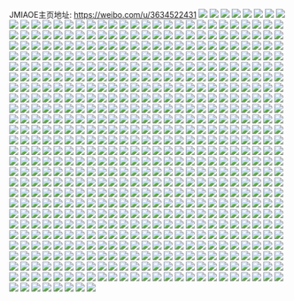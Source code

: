 JMIAOE主页地址: https://weibo.com/u/3634522431 
![](https://wx4.sinaimg.cn/mw2000/d8a2693fly1h9fpbb9e0cj20zo0zoti3.jpg) 
![](https://wx4.sinaimg.cn/mw2000/d8a2693fly1h9fpbag8w1j20zo0zoqc3.jpg) 
![](https://wx4.sinaimg.cn/mw2000/d8a2693fly1h9euilh2qvj20ku0rsgpq.jpg) 
![](https://wx4.sinaimg.cn/mw2000/d8a2693fly1h9eukhuelgj20ku0rstco.jpg) 
![](https://wx4.sinaimg.cn/mw2000/d8a2693fly1h9euilnxwzj20ku0rs0wh.jpg) 
![](https://wx4.sinaimg.cn/mw2000/d8a2693fly1h9euimdh0mj234022oe82.jpg) 
![](https://wx4.sinaimg.cn/mw2000/d8a2693fly1h9euikz4p4j23402c0npd.jpg) 
![](https://wx4.sinaimg.cn/mw2000/d8a2693fly1h9euj3rcoej23402c0u0x.jpg) 
![](https://wx4.sinaimg.cn/mw2000/d8a2693fly1h9euij2oirj23402c0e83.jpg) 
![](https://wx4.sinaimg.cn/mw2000/d8a2693fly1h9euik3lyzj234022okjm.jpg) 
![](https://wx4.sinaimg.cn/mw2000/d8a2693fly1h9euii4o35j234022ox6p.jpg) 
![](https://wx4.sinaimg.cn/mw2000/d8a2693fly1h9cy6e029tj20qo0qoadj.jpg) 
![](https://wx4.sinaimg.cn/mw2000/d8a2693fly1h9cy2p57onj234022onpe.jpg) 
![](https://wx4.sinaimg.cn/mw2000/d8a2693fly1h9cuxkihxnj20zo0ofwjh.jpg) 
![](https://wx4.sinaimg.cn/mw2000/d8a2693fly1h9cuxk8xc8j20zo11xqf3.jpg) 
![](https://wx4.sinaimg.cn/mw2000/d8a2693fly1h98d7iayc3j22c02c0kjm.jpg) 
![](https://wx4.sinaimg.cn/mw2000/d8a2693fly1h98d88b6ekj20u00b2n0x.jpg) 
![](https://wx4.sinaimg.cn/mw2000/d8a2693fly1h94yvc2xf3j23402c0x6q.jpg) 
![](https://wx4.sinaimg.cn/mw2000/d8a2693fly1h905prtbagj20ku0ku0ul.jpg) 
![](https://wx4.sinaimg.cn/mw2000/d8a2693fly1h8z108fr1uj23402c0hdu.jpg) 
![](https://wx4.sinaimg.cn/mw2000/d8a2693fly1h8z109qk81j23402c07wi.jpg) 
![](https://wx4.sinaimg.cn/mw2000/d8a2693fly1h8z10apacej23402c01ky.jpg) 
![](https://wx4.sinaimg.cn/mw2000/d8a2693fly1h8z10bl14vj23402c07wi.jpg) 
![](https://wx4.sinaimg.cn/mw2000/d8a2693fly1h8yz9qy20bj234022o1ky.jpg) 
![](https://wx4.sinaimg.cn/mw2000/d8a2693fly1h8t2wp08inj20zo0zotga.jpg) 
![](https://wx4.sinaimg.cn/mw2000/d8a2693fly1h8l09wn1a8j221023y7wh.jpg) 
![](https://wx4.sinaimg.cn/mw2000/d8a2693fly1h8iy1a0qxdj23402c07wi.jpg) 
![](https://wx4.sinaimg.cn/mw2000/d8a2693fly1h8iy18x0uoj23402c0e82.jpg) 
![](https://wx4.sinaimg.cn/mw2000/d8a2693fly1h8hrtyt2yvj21bk0zowpn.jpg) 
![](https://wx4.sinaimg.cn/mw2000/d8a2693fly1h8hrtyd6c8j20rs0kugqz.jpg) 
![](https://wx4.sinaimg.cn/mw2000/d8a2693fly1h8hl91txz9j22c02c0hdu.jpg) 
![](https://wx4.sinaimg.cn/mw2000/d8a2693fly1h8gm23m85xj23402c0e83.jpg) 
![](https://wx4.sinaimg.cn/mw2000/d8a2693fly1h8gm22hmklj20zo0zo12q.jpg) 
![](https://wx4.sinaimg.cn/mw2000/d8a2693fly1h8gc1gi8r7j213u0tuh63.jpg) 
![](https://wx4.sinaimg.cn/mw2000/d8a2693fly1h8d64vk8t9j23402c0x0p.jpg) 
![](https://wx4.sinaimg.cn/mw2000/d8a2693fly1h8bvhce3hzj20zo10d1kx.jpg) 
![](https://wx4.sinaimg.cn/mw2000/d8a2693fly1h8bsot8to2j20zo1bk7ni.jpg) 
![](https://wx4.sinaimg.cn/mw2000/d8a2693fly1h8bsotkvelj20zo1bk1cx.jpg) 
![](https://wx4.sinaimg.cn/mw2000/d8a2693fly1h8bsot0tdpj20zo1bk1kx.jpg) 
![](https://wx4.sinaimg.cn/mw2000/d8a2693fly1h8bsoufvhlj20zo1bk1kx.jpg) 
![](https://wx4.sinaimg.cn/mw2000/d8a2693fly1h8bsouuioqj20zo1bk1kx.jpg) 
![](https://wx4.sinaimg.cn/mw2000/d8a2693fly1h8bld77vbnj20u01hcdlq.jpg) 
![](https://wx4.sinaimg.cn/mw2000/d8a2693fly1h8bld6ok5rj22c0340x6p.jpg) 
![](https://wx4.sinaimg.cn/mw2000/d8a2693fly1h8b729azwaj23402c0b2b.jpg) 
![](https://wx4.sinaimg.cn/mw2000/d8a2693fly1h8b7285suzj213u0tu7ju.jpg) 
![](https://wx4.sinaimg.cn/mw2000/d8a2693fly1h878cw6vo3j23402c01kz.jpg) 
![](https://wx4.sinaimg.cn/mw2000/d8a2693fly1h878cy7pjyj23402c07wj.jpg) 
![](https://wx4.sinaimg.cn/mw2000/d8a2693fly1h878d0ffu1j23402c0b2a.jpg) 
![](https://wx4.sinaimg.cn/mw2000/d8a2693fly1h863l3julnj20tu12igza.jpg) 
![](https://wx4.sinaimg.cn/mw2000/d8a2693fly1h85yvmddjnj20tu0ssgvb.jpg) 
![](https://wx4.sinaimg.cn/mw2000/d8a2693fly1h84hkhqivfj20zo0zojyy.jpg) 
![](https://wx4.sinaimg.cn/mw2000/d8a2693fly1h82s0cg9ssj20zo1bk15v.jpg) 
![](https://wx4.sinaimg.cn/mw2000/d8a2693fly1h82hhjbrnbj22c0340kjm.jpg) 
![](https://wx4.sinaimg.cn/mw2000/d8a2693fly1h82hhl5p3gj22c0340qv6.jpg) 
![](https://wx4.sinaimg.cn/mw2000/d8a2693fly1h82hhqjsxfj22c0340u0y.jpg) 
![](https://wx4.sinaimg.cn/mw2000/d8a2693fly1h82hhmvemxj22c0340x6q.jpg) 
![](https://wx4.sinaimg.cn/mw2000/d8a2693fly1h82hhormisj22c03404qr.jpg) 
![](https://wx4.sinaimg.cn/mw2000/d8a2693fly1h82hhhh3vzj22c03404qr.jpg) 
![](https://wx4.sinaimg.cn/mw2000/d8a2693fly1h81ip1vsnij20zo0zok2p.jpg) 
![](https://wx4.sinaimg.cn/mw2000/d8a2693fly1h81ip1kaepj20zo0zo135.jpg) 
![](https://wx4.sinaimg.cn/mw2000/d8a2693fly1h7zagpeb4cj20zo0i60va.jpg) 
![](https://wx4.sinaimg.cn/mw2000/d8a2693fly1h7w9v29c73j21r21aj4qq.jpg) 
![](https://wx4.sinaimg.cn/mw2000/d8a2693fly1h7w9ppzyg2j23402c0nph.jpg) 
![](https://wx4.sinaimg.cn/mw2000/d8a2693fly1h7w9ptn5k6j23402c01ky.jpg) 
![](https://wx4.sinaimg.cn/mw2000/d8a2693fly1h7w9pu6fzaj20zk0k0tdb.jpg) 
![](https://wx4.sinaimg.cn/mw2000/d8a2693fly1h7w9puob8sj20zo0zo7ep.jpg) 
![](https://wx4.sinaimg.cn/mw2000/d8a2693fly1h7w9pv1crtj20zo0zojyq.jpg) 
![](https://wx4.sinaimg.cn/mw2000/d8a2693fly1h7uooeu1emj20qo0pgjwa.jpg) 
![](https://wx4.sinaimg.cn/mw2000/d8a2693fly1h7sr1rd9saj22c02c04qp.jpg) 
![](https://wx4.sinaimg.cn/mw2000/d8a2693fly1h7s3t6lahij23402c0hdv.jpg) 
![](https://wx4.sinaimg.cn/mw2000/d8a2693fly1h7r51t7c5sj22c0340npe.jpg) 
![](https://wx4.sinaimg.cn/mw2000/d8a2693fly1h7onulzdy9j234022oqv5.jpg) 
![](https://wx4.sinaimg.cn/mw2000/d8a2693fly1h7onun4mi5j234022oqv5.jpg) 
![](https://wx4.sinaimg.cn/mw2000/d8a2693fly1h7onuo6vwbj234022o4gy.jpg) 
![](https://wx4.sinaimg.cn/mw2000/d8a2693fly1h7onuosvaoj20zo0zo7af.jpg) 
![](https://wx4.sinaimg.cn/mw2000/d8a2693fly1h7mhnuedouj22c0340e82.jpg) 
![](https://wx4.sinaimg.cn/mw2000/d8a2693fly1h7mhnyb6stj23402c0u0y.jpg) 
![](https://wx4.sinaimg.cn/mw2000/d8a2693fly1h7mhnvh6i8j21kd16ak8m.jpg) 
![](https://wx4.sinaimg.cn/mw2000/d8a2693fly1h7mhnrr3lfj22c02c0kjl.jpg) 
![](https://wx4.sinaimg.cn/mw2000/d8a2693fly1h7mhnwky8lj23402c01ky.jpg) 
![](https://wx4.sinaimg.cn/mw2000/d8a2693fly1h7mhnszdvuj22c0340e82.jpg) 
![](https://wx4.sinaimg.cn/mw2000/d8a2693fly1h7mho1fb1gj23402c0qv6.jpg) 
![](https://wx4.sinaimg.cn/mw2000/d8a2693fly1h7mho3x4hej23402c0x6q.jpg) 
![](https://wx4.sinaimg.cn/mw2000/d8a2693fly1h7j8bra3bxj21bk0zogw6.jpg) 
![](https://wx4.sinaimg.cn/mw2000/d8a2693fly1h7j8brmwrkj21bk0zoayb.jpg) 
![](https://wx4.sinaimg.cn/mw2000/d8a2693fly1h7ed2pf3iqj20zo0zo183.jpg) 
![](https://wx4.sinaimg.cn/mw2000/d8a2693fly1h7ed2pnnmwj20zo1bkdnf.jpg) 
![](https://wx4.sinaimg.cn/mw2000/d8a2693fly1h7c1sryygrj20zo2567jr.jpg) 
![](https://wx4.sinaimg.cn/mw2000/d8a2693fly1h7bdxklqa3j22c03407wi.jpg) 
![](https://wx4.sinaimg.cn/mw2000/d8a2693fly1h7b3puc8ptj20zo0zo7du.jpg) 
![](https://wx4.sinaimg.cn/mw2000/d8a2693fly1h7b3punihkj20zo0zotil.jpg) 
![](https://wx4.sinaimg.cn/mw2000/d8a2693fly1h7b3puwyunj20zo0zotr3.jpg) 
![](https://wx4.sinaimg.cn/mw2000/d8a2693fly1h78sns6skpj20zo1bk1kx.jpg) 
![](https://wx4.sinaimg.cn/mw2000/d8a2693fly1h750w7sb2lj234022ob2a.jpg) 
![](https://wx4.sinaimg.cn/mw2000/d8a2693fly1h750w9wq8oj234022okjm.jpg) 
![](https://wx4.sinaimg.cn/mw2000/d8a2693fly1h74goljdjfj23402c04qs.jpg) 
![](https://wx4.sinaimg.cn/mw2000/d8a2693fly1h74gomnsiaj20tu0vigm6.jpg) 
![](https://wx4.sinaimg.cn/mw2000/d8a2693fly1h74gonew37j20tu0p8qap.jpg) 
![](https://wx4.sinaimg.cn/mw2000/d8a2693fly1h73mnqzvl0j23402c0kjm.jpg) 
![](https://wx4.sinaimg.cn/mw2000/d8a2693fly1h7297q4ixyj234022ohdu.jpg) 
![](https://wx4.sinaimg.cn/mw2000/d8a2693fly1h7297re4nlj234022ox6p.jpg) 
![](https://wx4.sinaimg.cn/mw2000/d8a2693fly1h7297teh2hj234022oqv6.jpg) 
![](https://wx4.sinaimg.cn/mw2000/d8a2693fly1h7297ob9mbj20zo1bk1kx.jpg) 
![](https://wx4.sinaimg.cn/mw2000/d8a2693fly1h7297uiigvj20zo1bkh3g.jpg) 
![](https://wx4.sinaimg.cn/mw2000/d8a2693fly1h7297v56tkj21o0280761.jpg) 
![](https://wx4.sinaimg.cn/mw2000/d8a2693fly1h71nxn1sshj20zo0zoqfn.jpg) 
![](https://wx4.sinaimg.cn/mw2000/d8a2693fly1h71nxmek09j20zo0zon6r.jpg) 
![](https://wx4.sinaimg.cn/mw2000/d8a2693fly1h71nxoxr37j22c03404qr.jpg) 
![](https://wx4.sinaimg.cn/mw2000/d8a2693fly1h71nxrmee5j22c0340kjn.jpg) 
![](https://wx4.sinaimg.cn/mw2000/d8a2693fly1h71nxuc56ij22c0340kjn.jpg) 
![](https://wx4.sinaimg.cn/mw2000/d8a2693fly1h71nxwj5spj234022oe82.jpg) 
![](https://wx4.sinaimg.cn/mw2000/d8a2693fly1h71nxxxs6xj234022otgf.jpg) 
![](https://wx4.sinaimg.cn/mw2000/d8a2693fly1h71nxzcfg1j234022onpd.jpg) 
![](https://wx4.sinaimg.cn/mw2000/d8a2693fly1h71ny1nqixj22c03404qr.jpg) 
![](https://wx4.sinaimg.cn/mw2000/d8a2693fly1h70p2mvp31j20tu0kt78v.jpg) 
![](https://wx4.sinaimg.cn/mw2000/d8a2693fly1h70p2pkxa4j234022oe82.jpg) 
![](https://wx4.sinaimg.cn/mw2000/d8a2693fly1h70iwoxubyj20zo0zojso.jpg) 
![](https://wx4.sinaimg.cn/mw2000/d8a2693fly1h6zl45wfwij23402c0qv6.jpg) 
![](https://wx4.sinaimg.cn/mw2000/d8a2693fly1h6wzf4z6wgj20zo0em40r.jpg) 
![](https://wx4.sinaimg.cn/mw2000/d8a2693fly1h6vls8hr30j21jk111do8.jpg) 
![](https://wx4.sinaimg.cn/mw2000/d8a2693fly1h6vls8sd83j21jk111wna.jpg) 
![](https://wx4.sinaimg.cn/mw2000/d8a2693fly1h6vls94w0dj20qo16otdu.jpg) 
![](https://wx4.sinaimg.cn/mw2000/d8a2693fly1h6vls9g0ntj20qo16oq8e.jpg) 
![](https://wx4.sinaimg.cn/mw2000/d8a2693fly1h6vls9rdswj211y1kwn77.jpg) 
![](https://wx4.sinaimg.cn/mw2000/d8a2693fly1h6vlszygxxj21jk0zqk2s.jpg) 
![](https://wx4.sinaimg.cn/mw2000/d8a2693fly1h6vlt0mchrj21jk11htb8.jpg) 
![](https://wx4.sinaimg.cn/mw2000/d8a2693fly1h6rf445h9ej21jk1c27ee.jpg) 
![](https://wx4.sinaimg.cn/mw2000/d8a2693fly1h6rf4t8gbbj20u00u0ai7.jpg) 
![](https://wx4.sinaimg.cn/mw2000/d8a2693fly1h6rf4sxbfuj20mz0mjtby.jpg) 
![](https://wx4.sinaimg.cn/mw2000/d8a2693fly1h6rf4ttqwrj20cp0ipq5l.jpg) 
![](https://wx4.sinaimg.cn/mw2000/d8a2693fly1h6mr4srvzcj23402c04qq.jpg) 
![](https://wx4.sinaimg.cn/mw2000/d8a2693fly1h6kic8wj2uj20zo1bkq6u.jpg) 
![](https://wx4.sinaimg.cn/mw2000/d8a2693fly1h6kic999pjj20zo1bk42y.jpg) 
![](https://wx4.sinaimg.cn/mw2000/d8a2693fly1h6jbtmzy25j20zo0zo42k.jpg) 
![](https://wx4.sinaimg.cn/mw2000/d8a2693fly1h6jbtn7qmjj20zo0zot9a.jpg) 
![](https://wx4.sinaimg.cn/mw2000/d8a2693fly1h6jbtmqu2pj20zo0zojrz.jpg) 
![](https://wx4.sinaimg.cn/mw2000/d8a2693fly1h6jbtne9s7j20zo0zomxq.jpg) 
![](https://wx4.sinaimg.cn/mw2000/d8a2693fly1h6hu541eekj213u0tuq48.jpg) 
![](https://wx4.sinaimg.cn/mw2000/d8a2693fly1h6hu2rb3tmj2340340b2b.jpg) 
![](https://wx4.sinaimg.cn/mw2000/d8a2693fly1h6fw7ni7vbj23402c0npd.jpg) 
![](https://wx4.sinaimg.cn/mw2000/d8a2693fly1h6fw7mhyzuj20zo0llted.jpg) 
![](https://wx4.sinaimg.cn/mw2000/d8a2693fly1h6fw7o4z9bj20zo12q0wo.jpg) 
![](https://wx4.sinaimg.cn/mw2000/d8a2693fly1h6fu5km543j211w1kwk1y.jpg) 
![](https://wx4.sinaimg.cn/mw2000/d8a2693fly1h6fu5k3av3j20pa11xac4.jpg) 
![](https://wx4.sinaimg.cn/mw2000/d8a2693fly1h6fu5kub0vj20sg0iywg6.jpg) 
![](https://wx4.sinaimg.cn/mw2000/d8a2693fly1h6fu5l2coej211y1kw7cl.jpg) 
![](https://wx4.sinaimg.cn/mw2000/d8a2693fly1h6bbrfg5snj20zo0zojz0.jpg) 
![](https://wx4.sinaimg.cn/mw2000/d8a2693fly1h6bbrfsn04j20zo0zowm6.jpg) 
![](https://wx4.sinaimg.cn/mw2000/d8a2693fly1h6bbrg443zj20zo0zojs8.jpg) 
![](https://wx4.sinaimg.cn/mw2000/d8a2693fly1h6bbrf3p4jj20zo0zo751.jpg) 
![](https://wx4.sinaimg.cn/mw2000/d8a2693fly1h6b5k51ippj234022o1kx.jpg) 
![](https://wx4.sinaimg.cn/mw2000/d8a2693fly1h6b5kf22sij234022ojum.jpg) 
![](https://wx4.sinaimg.cn/mw2000/d8a2693fly1h6b5ke23i1j23402c0x6p.jpg) 
![](https://wx4.sinaimg.cn/mw2000/d8a2693fly1h6b5kchiqsj23402c0hdt.jpg) 
![](https://wx4.sinaimg.cn/mw2000/d8a2693fly1h6b5k7o6lzj23402c0e82.jpg) 
![](https://wx4.sinaimg.cn/mw2000/d8a2693fly1h6b5kacg7qj22c03407wj.jpg) 
![](https://wx4.sinaimg.cn/mw2000/d8a2693fly1h6b5miaqwlj234022oe81.jpg) 
![](https://wx4.sinaimg.cn/mw2000/d8a2693fly1h6b5mj85j3j234022ojve.jpg) 
![](https://wx4.sinaimg.cn/mw2000/d8a2693fly1h6b5mh8gj6j234022o460.jpg) 
![](https://wx4.sinaimg.cn/mw2000/d8a2693fly1h69z3tsn1oj20nz16najx.jpg) 
![](https://wx4.sinaimg.cn/mw2000/d8a2693fly1h69z3tfa1fj21jk2qs7wh.jpg) 
![](https://wx4.sinaimg.cn/mw2000/d8a2693fly1h69z3u8l60j21741c8agd.jpg) 
![](https://wx4.sinaimg.cn/mw2000/d8a2693fly1h69z3ut1vsj218z0u0wq7.jpg) 
![](https://wx4.sinaimg.cn/mw2000/d8a2693fly1h69z3v3nwuj21900u0tgl.jpg) 
![](https://wx4.sinaimg.cn/mw2000/d8a2693fly1h69z3vbufjj20gn0p0q6h.jpg) 
![](https://wx4.sinaimg.cn/mw2000/d8a2693fly1h66ipnjc0fj22c02c07wi.jpg) 
![](https://wx4.sinaimg.cn/mw2000/d8a2693fly1h65qsyalwhj22c0340npe.jpg) 
![](https://wx4.sinaimg.cn/mw2000/d8a2693fly1h63trjii5rj20zo0zomxp.jpg) 
![](https://wx4.sinaimg.cn/mw2000/d8a2693fly1h63trjsuttj20zo1bkh9t.jpg) 
![](https://wx4.sinaimg.cn/mw2000/d8a2693fly1h63trk3cekj20zo1bkqd4.jpg) 
![](https://wx4.sinaimg.cn/mw2000/d8a2693fly1h63trj9ottj20zo1bkq6u.jpg) 
![](https://wx4.sinaimg.cn/mw2000/d8a2693fly1h63trwjg2kj21bk0zo79k.jpg) 
![](https://wx4.sinaimg.cn/mw2000/d8a2693fly1h63trkdzi6j20zo0zo0vu.jpg) 
![](https://wx4.sinaimg.cn/mw2000/d8a2693fly1h6315n5k8hj21jk111hd3.jpg) 
![](https://wx4.sinaimg.cn/mw2000/d8a2693fly1h5zhvt7522j213u0tugor.jpg) 
![](https://wx4.sinaimg.cn/mw2000/d8a2693fly1h5xezwq7i2j22c0340npf.jpg) 
![](https://wx4.sinaimg.cn/mw2000/d8a2693fly1h5xezvagyzj23402c0qv6.jpg) 
![](https://wx4.sinaimg.cn/mw2000/d8a2693fly1h5x5iz52o8j22c02c0kjl.jpg) 
![](https://wx4.sinaimg.cn/mw2000/d8a2693fly1h5sboqxbg0j23402c0e81.jpg) 
![](https://wx4.sinaimg.cn/mw2000/d8a2693fly1h5qqeyzctij22pl20bhdt.jpg) 
![](https://wx4.sinaimg.cn/mw2000/d8a2693fly1h5qfhjg4lmj20zo0zown2.jpg) 
![](https://wx4.sinaimg.cn/mw2000/d8a2693fly1h5p8m5nrn0j20nr0vowj6.jpg) 
![](https://wx4.sinaimg.cn/mw2000/d8a2693fly1h5p8m6wv4gj23402c0qv6.jpg) 
![](https://wx4.sinaimg.cn/mw2000/d8a2693fly1h5p8m55lr4j23402c01kz.jpg) 
![](https://wx4.sinaimg.cn/mw2000/d8a2693fly1h5p8m8ekr8j22c03404qq.jpg) 
![](https://wx4.sinaimg.cn/mw2000/d8a2693fly1h5m9et0lwmj22c02c07wh.jpg) 
![](https://wx4.sinaimg.cn/mw2000/d8a2693fly1h5kiap8t3tj20x025in8v.jpg) 
![](https://wx4.sinaimg.cn/mw2000/d8a2693fly1h5kiapkq29j20x025i4aa.jpg) 
![](https://wx4.sinaimg.cn/mw2000/d8a2693fly1h5kiapwhuzj20x025in92.jpg) 
![](https://wx4.sinaimg.cn/mw2000/d8a2693fly1h5jx3lpt2nj23402c0e81.jpg) 
![](https://wx4.sinaimg.cn/mw2000/d8a2693fly1h5jx3pwlq2j23402c07wh.jpg) 
![](https://wx4.sinaimg.cn/mw2000/d8a2693fly1h5jx3sw0r3j23402c0npe.jpg) 
![](https://wx4.sinaimg.cn/mw2000/d8a2693fly1h5jx3uqasdj22c0340qv5.jpg) 
![](https://wx4.sinaimg.cn/mw2000/d8a2693fly1h5jx3wno9oj23402c0b2a.jpg) 
![](https://wx4.sinaimg.cn/mw2000/d8a2693fly1h5etvivvmdj21bk0zoanj.jpg) 
![](https://wx4.sinaimg.cn/mw2000/d8a2693fly1h5etvi9bahj21bk0zogyj.jpg) 
![](https://wx4.sinaimg.cn/mw2000/d8a2693fly1h5etvf6tw8j23402c0x6q.jpg) 
![](https://wx4.sinaimg.cn/mw2000/d8a2693fly1h5etvh1fyhj23402c07wj.jpg) 
![](https://wx4.sinaimg.cn/mw2000/d8a2693fly1h5egrbm5myj22c0340u0x.jpg) 
![](https://wx4.sinaimg.cn/mw2000/d8a2693fly1h5dveiojiej23402c0e82.jpg) 
![](https://wx4.sinaimg.cn/mw2000/d8a2693fly1h5dvejvcj1j23402c0x6q.jpg) 
![](https://wx4.sinaimg.cn/mw2000/d8a2693fly1h5dveh428yj234022onpd.jpg) 
![](https://wx4.sinaimg.cn/mw2000/d8a2693fly1h5dvehvtyij234022okjl.jpg) 
![](https://wx4.sinaimg.cn/mw2000/d8a2693fly1h5dvwn1y90j20zo1bk4ps.jpg) 
![](https://wx4.sinaimg.cn/mw2000/d8a2693fly1h5dvwndxt2j20zo0zoqbz.jpg) 
![](https://wx4.sinaimg.cn/mw2000/d8a2693fly1h5dv9rz87cj23402c0b2a.jpg) 
![](https://wx4.sinaimg.cn/mw2000/d8a2693fly1h5dv9szmgyj23402c0b2a.jpg) 
![](https://wx4.sinaimg.cn/mw2000/d8a2693fly1h5dvane9qlj23402c07wi.jpg) 
![](https://wx4.sinaimg.cn/mw2000/d8a2693fly1h5dv8yxlp6j23402c0x6p.jpg) 
![](https://wx4.sinaimg.cn/mw2000/d8a2693fly1h5dv9101s0j23402c0e81.jpg) 
![](https://wx4.sinaimg.cn/mw2000/d8a2693fly1h5dv93nltmj23402c0qv5.jpg) 
![](https://wx4.sinaimg.cn/mw2000/d8a2693fly1h5dv8wzvevj23402c0npd.jpg) 
![](https://wx4.sinaimg.cn/mw2000/d8a2693fly1h5dv91tx9qj23402c0hdt.jpg) 
![](https://wx4.sinaimg.cn/mw2000/d8a2693fly1h5dv92n5gej23402c0npd.jpg) 
![](https://wx4.sinaimg.cn/mw2000/d8a2693fly1h5dczmxj40j22c0340x6v.jpg) 
![](https://wx4.sinaimg.cn/mw2000/d8a2693fly1h5dczrl7yfj23sg24ox6q.jpg) 
![](https://wx4.sinaimg.cn/mw2000/d8a2693fly1h5dczq4qbnj22c0340kjo.jpg) 
![](https://wx4.sinaimg.cn/mw2000/d8a2693fly1h5dcmv7x2jj23402c0b2a.jpg) 
![](https://wx4.sinaimg.cn/mw2000/d8a2693fly1h5dcmwfsb0j23402c0u0y.jpg) 
![](https://wx4.sinaimg.cn/mw2000/d8a2693fly1h5dcmp34cgj23402c0x6q.jpg) 
![](https://wx4.sinaimg.cn/mw2000/d8a2693fly1h5c9qngcjdj23sg24o1ky.jpg) 
![](https://wx4.sinaimg.cn/mw2000/d8a2693fly1h5c9qonyo1j23sg24oqv6.jpg) 
![](https://wx4.sinaimg.cn/mw2000/d8a2693fly1h5c9qmgx5xj23sg24o4qq.jpg) 
![](https://wx4.sinaimg.cn/mw2000/d8a2693fly1h5c9qqc7wsj23sg24o4qs.jpg) 
![](https://wx4.sinaimg.cn/mw2000/d8a2693fly1h5c76wxx8xj234022o4qq.jpg) 
![](https://wx4.sinaimg.cn/mw2000/d8a2693fly1h5c76y7weij234022ob2a.jpg) 
![](https://wx4.sinaimg.cn/mw2000/d8a2693fly1h5c76zh23uj234022oe82.jpg) 
![](https://wx4.sinaimg.cn/mw2000/d8a2693fly1h5c770k3e6j234022o1ky.jpg) 
![](https://wx4.sinaimg.cn/mw2000/d8a2693fly1h5c7727nwzj234022o1ky.jpg) 
![](https://wx4.sinaimg.cn/mw2000/d8a2693fly1h5c773knrdj234022o1ky.jpg) 
![](https://wx4.sinaimg.cn/mw2000/d8a2693fly1h5c7755r2ej234022o1ky.jpg) 
![](https://wx4.sinaimg.cn/mw2000/d8a2693fly1h5c77678zqj23402c01ky.jpg) 
![](https://wx4.sinaimg.cn/mw2000/d8a2693fly1h5c777i4qaj23402c0b2a.jpg) 
![](https://wx4.sinaimg.cn/mw2000/d8a2693fly1h5bz95wc9rj20rs0kuac2.jpg) 
![](https://wx4.sinaimg.cn/mw2000/d8a2693fly1h5bz96418cj20rs0kuq4t.jpg) 
![](https://wx4.sinaimg.cn/mw2000/d8a2693fly1h5bz96cqsfj20rs0kudhs.jpg) 
![](https://wx4.sinaimg.cn/mw2000/d8a2693fly1h5bz96ijv4j20rs0kujtg.jpg) 
![](https://wx4.sinaimg.cn/mw2000/d8a2693fly1h5bz95n3r1j20rs0kumz5.jpg) 
![](https://wx4.sinaimg.cn/mw2000/d8a2693fly1h5bz96qzeej20rs0ku0un.jpg) 
![](https://wx4.sinaimg.cn/mw2000/d8a2693fly1h5bmebwhcbj22c0340e88.jpg) 
![](https://wx4.sinaimg.cn/mw2000/d8a2693fly1h5bmfg498bj22c0340e88.jpg) 
![](https://wx4.sinaimg.cn/mw2000/d8a2693fly1h5bmfjm56ej23sg24oqv6.jpg) 
![](https://wx4.sinaimg.cn/mw2000/d8a2693fly1h5blyd1l7ij23sg24okjm.jpg) 
![](https://wx4.sinaimg.cn/mw2000/d8a2693fly1h5blyi9wpgj23sg24ou0y.jpg) 
![](https://wx4.sinaimg.cn/mw2000/d8a2693fly1h5blyknog4j23sg24ox6q.jpg) 
![](https://wx4.sinaimg.cn/mw2000/d8a2693fly1h5blywb64uj23sg24ox6q.jpg) 
![](https://wx4.sinaimg.cn/mw2000/d8a2693fly1h5blz1aby4j23sg24oqv6.jpg) 
![](https://wx4.sinaimg.cn/mw2000/d8a2693fly1h5blzdxk5aj23sg24o4qr.jpg) 
![](https://wx4.sinaimg.cn/mw2000/d8a2693fly1h5bfumi8o5j20zo0zowmv.jpg) 
![](https://wx4.sinaimg.cn/mw2000/d8a2693fly1h5bfunmov5j23402c0npe.jpg) 
![](https://wx4.sinaimg.cn/mw2000/d8a2693fly1h5bfup7sdcj22c0340u0x.jpg) 
![](https://wx4.sinaimg.cn/mw2000/d8a2693fly1h5bfuqyssjj22c02c0b29.jpg) 
![](https://wx4.sinaimg.cn/mw2000/d8a2693fly1h5bfulrubvj22c02c04qp.jpg) 
![](https://wx4.sinaimg.cn/mw2000/d8a2693fly1h5bfuq1huij20zo0zowlb.jpg) 
![](https://wx4.sinaimg.cn/mw2000/d8a2693fly1h572sdse2xj23402c0hdt.jpg) 
![](https://wx4.sinaimg.cn/mw2000/d8a2693fly1h572sgdaeej22c02c0e81.jpg) 
![](https://wx4.sinaimg.cn/mw2000/d8a2693fly1h56oynb4suj23402c0x0j.jpg) 
![](https://wx4.sinaimg.cn/mw2000/d8a2693fly1h56oyoxigwj234022oe84.jpg) 
![](https://wx4.sinaimg.cn/mw2000/d8a2693fly1h56oymmk0xj222o148e81.jpg) 
![](https://wx4.sinaimg.cn/mw2000/d8a2693fly1h56oz56l8sj20ov0mgn0z.jpg) 
![](https://wx4.sinaimg.cn/mw2000/d8a2693fly1h55l9f8ct8j20x025itkm.jpg) 
![](https://wx4.sinaimg.cn/mw2000/d8a2693fly1h55jub9paqj20x025igwa.jpg) 
![](https://wx4.sinaimg.cn/mw2000/d8a2693fly1h55ju75efaj20x025iamg.jpg) 
![](https://wx4.sinaimg.cn/mw2000/d8a2693fly1h55jubtagbj20x025ik10.jpg) 
![](https://wx4.sinaimg.cn/mw2000/d8a2693fly1h55ju9s8vkj20zo2564qq.jpg) 
![](https://wx4.sinaimg.cn/mw2000/d8a2693fly1h55juak1tmj20zo2561da.jpg) 
![](https://wx4.sinaimg.cn/mw2000/d8a2693fly1h558a1zu4yj20zo0umn0j.jpg) 
![](https://wx4.sinaimg.cn/mw2000/d8a2693fly1h54i0tdduej20zo0zoq6q.jpg) 
![](https://wx4.sinaimg.cn/mw2000/d8a2693fly1h54i0tjz6dj20zo0zojuv.jpg) 
![](https://wx4.sinaimg.cn/mw2000/d8a2693fly1h53fgmddbfj234022o1kx.jpg) 
![](https://wx4.sinaimg.cn/mw2000/d8a2693fly1h53fgldw1fj23402c0dxr.jpg) 
![](https://wx4.sinaimg.cn/mw2000/d8a2693fly1h53fgnc3n4j234022o7wi.jpg) 
![](https://wx4.sinaimg.cn/mw2000/d8a2693fly1h53fgo477pj234022o1ky.jpg) 
![](https://wx4.sinaimg.cn/mw2000/d8a2693fly1h53fgopuxlj23402c01kx.jpg) 
![](https://wx4.sinaimg.cn/mw2000/d8a2693fly1h53fgplmc2j23402c04qp.jpg) 
![](https://wx4.sinaimg.cn/mw2000/d8a2693fly1h53fgkqeswj234022o7up.jpg) 
![](https://wx4.sinaimg.cn/mw2000/d8a2693fly1h53fgqd2axj23402c04pt.jpg) 
![](https://wx4.sinaimg.cn/mw2000/d8a2693fly1h53fgr4tcij23402c04qp.jpg) 
![](https://wx4.sinaimg.cn/mw2000/d8a2693fly1h53fgrws3ij23402c04qp.jpg) 
![](https://wx4.sinaimg.cn/mw2000/d8a2693fly1h53fgssy2rj23401r01kx.jpg) 
![](https://wx4.sinaimg.cn/mw2000/d8a2693fly1h53fgtn3zij23402c07wh.jpg) 
![](https://wx4.sinaimg.cn/mw2000/d8a2693fly1h53fgugmozj23402c0hdt.jpg) 
![](https://wx4.sinaimg.cn/mw2000/d8a2693fly1h5326ex2q4j21400u0jw3.jpg) 
![](https://wx4.sinaimg.cn/mw2000/d8a2693fgy1h51quzjtqbj20u01ygqac.jpg) 
![](https://wx4.sinaimg.cn/mw2000/d8a2693fgy1h51qw0r8v7j20m70rwadk.jpg) 
![](https://wx4.sinaimg.cn/mw2000/d8a2693fly1h50vmjsz3gj20u01hcgug.jpg) 
![](https://wx4.sinaimg.cn/mw2000/d8a2693fgy1h50irokcevj20u01ygdpe.jpg) 
![](https://wx4.sinaimg.cn/mw2000/d8a2693fgy1h50irplwotj20u01ygqc4.jpg) 
![](https://wx4.sinaimg.cn/mw2000/d8a2693fly1h505crpws6j222p1sjtvy.jpg) 
![](https://wx4.sinaimg.cn/mw2000/d8a2693fly1h4zqiowfmnj20cq0b140c.jpg) 
![](https://wx4.sinaimg.cn/mw2000/d8a2693fly1h4zedlzqgbj20zo0ht0vm.jpg) 
![](https://wx4.sinaimg.cn/mw2000/d8a2693fly1h4zebrkltsj235s23utpf.jpg) 
![](https://wx4.sinaimg.cn/mw2000/d8a2693fly1h4xanarjraj22481l6e81.jpg) 
![](https://wx4.sinaimg.cn/mw2000/d8a2693fly1h4xan9f6rdj22c0340kjm.jpg) 
![](https://wx4.sinaimg.cn/mw2000/d8a2693fly1h4vvzo783ij23402c0qv6.jpg) 
![](https://wx4.sinaimg.cn/mw2000/d8a2693fly1h4vvzpm5jwj22c0340x6r.jpg) 
![](https://wx4.sinaimg.cn/mw2000/d8a2693fly1h4vvzn9owjj23402c0b2a.jpg) 
![](https://wx4.sinaimg.cn/mw2000/d8a2693fly1h4vvzqdza0j213u0ro11k.jpg) 
![](https://wx4.sinaimg.cn/mw2000/d8a2693fly1h4vvzqvpssj213u0rt19e.jpg) 
![](https://wx4.sinaimg.cn/mw2000/d8a2693fly1h4vvzzbcunj20u00miqag.jpg) 
![](https://wx4.sinaimg.cn/mw2000/d8a2693fly1h4vjtj1ep2j20u00ftq9n.jpg) 
![](https://wx4.sinaimg.cn/mw2000/d8a2693fly1h4v1h4jvv3j23402c0qv6.jpg) 
![](https://wx4.sinaimg.cn/mw2000/d8a2693fly1h4tzcqnfkuj20zo0zoq7s.jpg) 
![](https://wx4.sinaimg.cn/mw2000/d8a2693fly1h4tzcqb742j20zo0zotcy.jpg) 
![](https://wx4.sinaimg.cn/mw2000/d8a2693fly1h4tzcqyapkj20zo0zo42j.jpg) 
![](https://wx4.sinaimg.cn/mw2000/d8a2693fly1h4tzcr8cd8j20zo1bkkck.jpg) 
![](https://wx4.sinaimg.cn/mw2000/d8a2693fly1h4tzcrhhs6j20zo0zodul.jpg) 
![](https://wx4.sinaimg.cn/mw2000/d8a2693fly1h4tzia1tlmj20zo0zogxy.jpg) 
![](https://wx4.sinaimg.cn/mw2000/d8a2693fgy1h4twiiqrn7j21yg0u0tdy.jpg) 
![](https://wx4.sinaimg.cn/mw2000/d8a2693fgy1h4twika35cj21yg0u0dlf.jpg) 
![](https://wx4.sinaimg.cn/mw2000/d8a2693fgy1h4twiliqsij21yg0u00xz.jpg) 
![](https://wx4.sinaimg.cn/mw2000/d8a2693fgy1h4twimgq4ij21yg0u0te4.jpg) 
![](https://wx4.sinaimg.cn/mw2000/d8a2693fgy1h4twiof3ldj21yg0u0wjr.jpg) 
![](https://wx4.sinaimg.cn/mw2000/d8a2693fgy1h4twisqukyj21yg0u0n2f.jpg) 
![](https://wx4.sinaimg.cn/mw2000/d8a2693fgy1h4twiqo1l3j21yg0u0q7f.jpg) 
![](https://wx4.sinaimg.cn/mw2000/d8a2693fgy1h4twipgs79j21yg0u0dke.jpg) 
![](https://wx4.sinaimg.cn/mw2000/d8a2693fgy1h4twirnt7oj21yg0u0af4.jpg) 
![](https://wx4.sinaimg.cn/mw2000/d8a2693fly1h4tt3esei8j22c0340e81.jpg) 
![](https://wx4.sinaimg.cn/mw2000/d8a2693fly1h4tsqo2ci7j22c0340b2a.jpg) 
![](https://wx4.sinaimg.cn/mw2000/d8a2693fly1h4tsqmfo95j22c03404qq.jpg) 
![](https://wx4.sinaimg.cn/mw2000/d8a2693fly1h4ts72son7j207c07caa5.jpg) 
![](https://wx4.sinaimg.cn/mw2000/d8a2693fly1h4ts5w5b1ij20x025i7lf.jpg) 
![](https://wx4.sinaimg.cn/mw2000/d8a2693fly1h4ts47t7rpj20zo256e3h.jpg) 
![](https://wx4.sinaimg.cn/mw2000/d8a2693fly1h4trel3hvkj23402c0npd.jpg) 
![](https://wx4.sinaimg.cn/mw2000/d8a2693fly1h4trejox7fj23402c0kjl.jpg) 
![](https://wx4.sinaimg.cn/mw2000/d8a2693fly1h4trelvylhj20mi0o3jup.jpg) 
![](https://wx4.sinaimg.cn/mw2000/d8a2693fly1h4tremourej23402c07tn.jpg) 
![](https://wx4.sinaimg.cn/mw2000/d8a2693fly1h4tr5h7bfrj23402c01kx.jpg) 
![](https://wx4.sinaimg.cn/mw2000/d8a2693fly1h4tr5i4xhcj23402c01kx.jpg) 
![](https://wx4.sinaimg.cn/mw2000/d8a2693fly1h4tr5j0rapj23402c01kx.jpg) 
![](https://wx4.sinaimg.cn/mw2000/d8a2693fly1h4tr5jnjpbj22c02ifh5y.jpg) 
![](https://wx4.sinaimg.cn/mw2000/d8a2693fly1h4tifbl8xtj20zo0vnwix.jpg) 
![](https://wx4.sinaimg.cn/mw2000/d8a2693fly1h4tfxb7rdyj22c02c04qq.jpg) 
![](https://wx4.sinaimg.cn/mw2000/d8a2693fly1h4th3rl4vqj20zo0ypwk7.jpg) 
![](https://wx4.sinaimg.cn/mw2000/d8a2693fly1h4sl72iwvgj20k00k079z.jpg) 
![](https://wx4.sinaimg.cn/mw2000/d8a2693fly1h4sl7951uaj20zo256e1k.jpg) 
![](https://wx4.sinaimg.cn/mw2000/d8a2693fgy1h4sb1n6wkij20x025iwoz.jpg) 
![](https://wx4.sinaimg.cn/mw2000/d8a2693fgy1h4sb1pftj8j20x025igxb.jpg) 
![](https://wx4.sinaimg.cn/mw2000/d8a2693fgy1h4qe61ioqnj225i0x0woh.jpg) 
![](https://wx4.sinaimg.cn/mw2000/d8a2693fgy1h4qe634y0gj225i0x0qde.jpg) 
![](https://wx4.sinaimg.cn/mw2000/d8a2693fgy1h4qe64tzxrj225i0x0qez.jpg) 
![](https://wx4.sinaimg.cn/mw2000/d8a2693fgy1h4qe69rxxkj225i0x07go.jpg) 
![](https://wx4.sinaimg.cn/mw2000/d8a2693fgy1h4qe6dztthj225i0x0n85.jpg) 
![](https://wx4.sinaimg.cn/mw2000/d8a2693fgy1h4qe6gi9yjj225i0x0wmz.jpg) 
![](https://wx4.sinaimg.cn/mw2000/d8a2693fgy1h4qe6ktvzoj225i0x0ai6.jpg) 
![](https://wx4.sinaimg.cn/mw2000/d8a2693fgy1h4qe6ol285j225i0x048k.jpg) 
![](https://wx4.sinaimg.cn/mw2000/d8a2693fgy1h4qe6re48ij225i0x0tgd.jpg) 
![](https://wx4.sinaimg.cn/mw2000/d8a2693fly1h4o3czlpy7j22560zonny.jpg) 
![](https://wx4.sinaimg.cn/mw2000/d8a2693fly1h4o3cy1v8jj22560zo7wh.jpg) 
![](https://wx4.sinaimg.cn/mw2000/d8a2693fly1h4o3d0uwtxj22560zo4qp.jpg) 
![](https://wx4.sinaimg.cn/mw2000/d8a2693fly1h4o3d2srf9j22560zo7wh.jpg) 
![](https://wx4.sinaimg.cn/mw2000/d8a2693fly1h4o3d4ekixj22560zoe71.jpg) 
![](https://wx4.sinaimg.cn/mw2000/d8a2693fly1h4o3d5uiy7j22560zo7wh.jpg) 
![](https://wx4.sinaimg.cn/mw2000/d8a2693fly1h4o288vavkj20x025idnn.jpg) 
![](https://wx4.sinaimg.cn/mw2000/d8a2693fly1h4o289hd78j20x025i46f.jpg) 
![](https://wx4.sinaimg.cn/mw2000/d8a2693fly1h4o289r2qtj20x025iaih.jpg) 
![](https://wx4.sinaimg.cn/mw2000/d8a2693fly1h4o28a3mp9j20x025in53.jpg) 
![](https://wx4.sinaimg.cn/mw2000/d8a2693fly1h4o28aeicgj20x025idnu.jpg) 
![](https://wx4.sinaimg.cn/mw2000/d8a2693fly1h4o28asut1j20x025itgn.jpg) 
![](https://wx4.sinaimg.cn/mw2000/d8a2693fly1h4mvjar7npj20u01420yy.jpg) 
![](https://wx4.sinaimg.cn/mw2000/d8a2693fly1h4mvjcb3bbj20tk1hc0wh.jpg) 
![](https://wx4.sinaimg.cn/mw2000/d8a2693fly1h4mvjdz3bpj20u0188n13.jpg) 
![](https://wx4.sinaimg.cn/mw2000/d8a2693fly1h4mvj9tq6aj20u01hcdme.jpg) 
![](https://wx4.sinaimg.cn/mw2000/d8a2693fly1h4mvjizs2cj21cl1oqajw.jpg) 
![](https://wx4.sinaimg.cn/mw2000/d8a2693fly1h4mvjk9v64j20qo0xck0a.jpg) 
![](https://wx4.sinaimg.cn/mw2000/d8a2693fly1h4m09md2s0j20zo1bk147.jpg) 
![](https://wx4.sinaimg.cn/mw2000/d8a2693fly1h4lr62jcsuj22c0340kjl.jpg) 
![](https://wx4.sinaimg.cn/mw2000/d8a2693fgy1h4ktyuzutxj20x025ianw.jpg) 
![](https://wx4.sinaimg.cn/mw2000/d8a2693fly1h4kizsiaccj20vq19ugw1.jpg) 
![](https://wx4.sinaimg.cn/mw2000/d8a2693fly1h4kiz55sdjj21jk2qsh00.jpg) 
![](https://wx4.sinaimg.cn/mw2000/d8a2693fly1h4kiyxn6dhj21jk2qtqlw.jpg) 
![](https://wx4.sinaimg.cn/mw2000/d8a2693fly1h4jnwoo7g3j21kw0x0k0j.jpg) 
![](https://wx4.sinaimg.cn/mw2000/d8a2693fly1h4jnwoyypwj21lj0x0tir.jpg) 
![](https://wx4.sinaimg.cn/mw2000/d8a2693fly1h4jnwrtw5tj21l30x0wp6.jpg) 
![](https://wx4.sinaimg.cn/mw2000/d8a2693fly1h4jnwoeetmj21n20x07e3.jpg) 
![](https://wx4.sinaimg.cn/mw2000/d8a2693fly1h4jnwpeo29j21n30x0aix.jpg) 
![](https://wx4.sinaimg.cn/mw2000/d8a2693fly1h4jnyxpuegj208w0a0jrf.jpg) 
![](https://wx4.sinaimg.cn/mw2000/d8a2693fly1h4jnyxzeryj20xz1kwwv1.jpg) 
![](https://wx4.sinaimg.cn/mw2000/d8a2693fly1h4jnyxit2kj21hc140qm8.jpg) 
![](https://wx4.sinaimg.cn/mw2000/d8a2693fly1h4jnyy8ep2j20qo0zktgg.jpg) 
![](https://wx4.sinaimg.cn/mw2000/d8a2693fgy1h4j443203oj20x025i7ew.jpg) 
![](https://wx4.sinaimg.cn/mw2000/d8a2693fly1h4i2kwd1cbj20u0190wol.jpg) 
![](https://wx4.sinaimg.cn/mw2000/d8a2693fgy1h4hp8we4pzj20u01ygn4x.jpg) 
![](https://wx4.sinaimg.cn/mw2000/d8a2693fgy1h4hp8yswnsj20u01yg45u.jpg) 
![](https://wx4.sinaimg.cn/mw2000/d8a2693fly1h4hhlheiqtj234022ohdu.jpg) 
![](https://wx4.sinaimg.cn/mw2000/d8a2693fly1h4har2ld60j23402c0x6p.jpg) 
![](https://wx4.sinaimg.cn/mw2000/d8a2693fly1h4har4hn2zj234022ob29.jpg) 
![](https://wx4.sinaimg.cn/mw2000/d8a2693fly1h4har65zj1j234022oe81.jpg) 
![](https://wx4.sinaimg.cn/mw2000/d8a2693fly1h4har7ro75j234022ob29.jpg) 
![](https://wx4.sinaimg.cn/mw2000/d8a2693fly1h4har8vouwj234022oaod.jpg) 
![](https://wx4.sinaimg.cn/mw2000/d8a2693fly1h4harab5vjj234022o7wh.jpg) 
![](https://wx4.sinaimg.cn/mw2000/d8a2693fly1h4harbx80mj234022o7wh.jpg) 
![](https://wx4.sinaimg.cn/mw2000/d8a2693fly1h4hard42lpj234022oqr5.jpg) 
![](https://wx4.sinaimg.cn/mw2000/d8a2693fly1h4harexpt4j23402c0e81.jpg) 
![](https://wx4.sinaimg.cn/mw2000/d8a2693fly1h4har0fwlqj234022ob2a.jpg) 
![](https://wx4.sinaimg.cn/mw2000/d8a2693fly1h4hargrbecj234022oqv5.jpg) 
![](https://wx4.sinaimg.cn/mw2000/d8a2693fly1h4hal9j1f8j234022oe81.jpg) 
![](https://wx4.sinaimg.cn/mw2000/d8a2693fly1h4halkowgqj234022ox6p.jpg) 
![](https://wx4.sinaimg.cn/mw2000/d8a2693fly1h4halcfn08j23402c01kx.jpg) 
![](https://wx4.sinaimg.cn/mw2000/d8a2693fly1h4halp0kf1j234022okjl.jpg) 
![](https://wx4.sinaimg.cn/mw2000/d8a2693fly1h4hal6mhv2j23402c07mf.jpg) 
![](https://wx4.sinaimg.cn/mw2000/d8a2693fly1h4haltmplaj234022oqrk.jpg) 
![](https://wx4.sinaimg.cn/mw2000/d8a2693fly1h4halxchomj234022ox6p.jpg) 
![](https://wx4.sinaimg.cn/mw2000/d8a2693fly1h4halsfqjsj234022ohdt.jpg) 
![](https://wx4.sinaimg.cn/mw2000/d8a2693fly1h4ham5j2lij234022ox2x.jpg) 
![](https://wx4.sinaimg.cn/mw2000/d8a2693fly1h4gzysg1nej20x025ik41.jpg) 
![](https://wx4.sinaimg.cn/mw2000/d8a2693fly1h4gswx9a3fj20zo256nfg.jpg) 
![](https://wx4.sinaimg.cn/mw2000/d8a2693fly1h4g5qapeixj22c01vc7sz.jpg) 
![](https://wx4.sinaimg.cn/mw2000/d8a2693fly1h4fyvxaq2kj20ti0zqgru.jpg) 
![](https://wx4.sinaimg.cn/mw2000/d8a2693fly1h4fywkcb7qj20us1527ch.jpg) 
![](https://wx4.sinaimg.cn/mw2000/d8a2693fly1h4fywkp7n2j20sg0s9dmq.jpg) 
![](https://wx4.sinaimg.cn/mw2000/d8a2693fly1h4fywl05s8j20zm0jcdii.jpg) 
![](https://wx4.sinaimg.cn/mw2000/d8a2693fly1h4fywlrhqqj21jk2qrqv6.jpg) 
![](https://wx4.sinaimg.cn/mw2000/d8a2693fly1h4fywzkdifj20zk1hadm6.jpg) 
![](https://wx4.sinaimg.cn/mw2000/d8a2693fly1h4fv1nk0jwj20u00eqmyf.jpg) 
![](https://wx4.sinaimg.cn/mw2000/d8a2693fly1h4ewc64zakj20zo0oyte4.jpg) 
![](https://wx4.sinaimg.cn/mw2000/d8a2693fly1h4dqb2mnbpj20x90tygxk.jpg) 
![](https://wx4.sinaimg.cn/mw2000/d8a2693fly1h4czumzzw1j22c0340e82.jpg) 
![](https://wx4.sinaimg.cn/mw2000/d8a2693fly1h4chsfxio8j22c0340e81.jpg) 
![](https://wx4.sinaimg.cn/mw2000/d8a2693fgy1h4bg9yf0inj20u01ygn8t.jpg) 
![](https://wx4.sinaimg.cn/mw2000/d8a2693fly1h4aal5tricj234022onpd.jpg) 
![](https://wx4.sinaimg.cn/mw2000/d8a2693fly1h4aal4lm6rj234022oav5.jpg) 
![](https://wx4.sinaimg.cn/mw2000/d8a2693fly1h4aal70aq6j234022onpd.jpg) 
![](https://wx4.sinaimg.cn/mw2000/d8a2693fly1h4a21uccbzj20yw0zowl7.jpg) 
![](https://wx4.sinaimg.cn/mw2000/d8a2693fly1h46yznv9pvj20m80m8q5b.jpg) 
![](https://wx4.sinaimg.cn/mw2000/d8a2693fly1h46yz0qiqcj20q40p243s.jpg) 
![](https://wx4.sinaimg.cn/mw2000/d8a2693fly1h46ov9dn2kj23402c01ky.jpg) 
![](https://wx4.sinaimg.cn/mw2000/d8a2693fly1h454q5z6e9j20ku0ku43b.jpg) 
![](https://wx4.sinaimg.cn/mw2000/d8a2693fly1h438rx85cwj20zm0rdgqs.jpg) 
![](https://wx4.sinaimg.cn/mw2000/d8a2693fly1h438rwu3d5j20zm0qhwjw.jpg) 
![](https://wx4.sinaimg.cn/mw2000/d8a2693fly1h438rxjuidj20zm0r4429.jpg) 
![](https://wx4.sinaimg.cn/mw2000/d8a2693fly1h42dfl0y5oj22c02c0e81.jpg) 
![](https://wx4.sinaimg.cn/mw2000/d8a2693fly1h418m39hc9j22dc35se81.jpg) 
![](https://wx4.sinaimg.cn/mw2000/d8a2693fly1h418m3tk9jj20sg2cs18b.jpg) 
![](https://wx4.sinaimg.cn/mw2000/d8a2693fly1h40ntg37cuj20u01nytxc.jpg) 
![](https://wx4.sinaimg.cn/mw2000/d8a2693fly1h40ntjcik7j20zo0bhwgw.jpg) 
![](https://wx4.sinaimg.cn/mw2000/d8a2693fly1h3yrpi75inj20ve179dm8.jpg) 
![](https://wx4.sinaimg.cn/mw2000/d8a2693fly1h3yrpiowaij21jk2bb4qp.jpg) 
![](https://wx4.sinaimg.cn/mw2000/d8a2693fly1h3xm68w4lmj22c0340x6p.jpg) 
![](https://wx4.sinaimg.cn/mw2000/d8a2693fly1h3xm67l7k1j234022ou0y.jpg) 
![](https://wx4.sinaimg.cn/mw2000/d8a2693fly1h3xm64mf1kj20zo0zoqaj.jpg) 
![](https://wx4.sinaimg.cn/mw2000/d8a2693fly1h3xm651mk5j20zo0zo44h.jpg) 
![](https://wx4.sinaimg.cn/mw2000/d8a2693fly1h3u6xsjxymj21yg0u0q5n.jpg) 
![](https://wx4.sinaimg.cn/mw2000/d8a2693fly1h3u6xnnyunj21yg0u0wh2.jpg) 
![](https://wx4.sinaimg.cn/mw2000/d8a2693fly1h3u6xo95v2j21yg0u0n11.jpg) 
![](https://wx4.sinaimg.cn/mw2000/d8a2693fly1h3u6xqeix9j21yg0u0jt0.jpg) 
![](https://wx4.sinaimg.cn/mw2000/d8a2693fly1h3u6xrhdhyj21yg0u0mys.jpg) 
![](https://wx4.sinaimg.cn/mw2000/d8a2693fly1h3u6xs0thzj21yg0u0taa.jpg) 
![](https://wx4.sinaimg.cn/mw2000/d8a2693fly1h3u6ybmsgmj21yg0u00w8.jpg) 
![](https://wx4.sinaimg.cn/mw2000/d8a2693fly1h3u6xopxb2j21yg0u0n0k.jpg) 
![](https://wx4.sinaimg.cn/mw2000/d8a2693fly1h3u6xprabsj21yg0u0adl.jpg) 
![](https://wx4.sinaimg.cn/mw2000/d8a2693fly1h3u107u3c5j20u011dn0w.jpg) 
![](https://wx4.sinaimg.cn/mw2000/d8a2693fly1h3rqu75bghj20zo0qj0vy.jpg) 
![](https://wx4.sinaimg.cn/mw2000/d8a2693fly1h3nyu1vokvj20zo0dnq4l.jpg) 
![](https://wx4.sinaimg.cn/mw2000/d8a2693fly1h3nluuwbc6j20u00u0q8h.jpg) 
![](https://wx4.sinaimg.cn/mw2000/d8a2693fly1h3nm97p0qjj20up0igmym.jpg) 
![](https://wx4.sinaimg.cn/mw2000/d8a2693fly1h3nm7qcjuaj20zo0f6whx.jpg) 
![](https://wx4.sinaimg.cn/mw2000/d8a2693fly1h3n3fi1d8ej22c02c01hl.jpg) 
![](https://wx4.sinaimg.cn/mw2000/d8a2693fly1h3lb33599nj21yg0u041p.jpg) 
![](https://wx4.sinaimg.cn/mw2000/d8a2693fly1h3lb33o6bxj21yg0u0gom.jpg) 
![](https://wx4.sinaimg.cn/mw2000/d8a2693fly1h3lb344rh3j21yg0u0whk.jpg) 
![](https://wx4.sinaimg.cn/mw2000/d8a2693fly1h3lb34j8yjj21yg0u00uz.jpg) 
![](https://wx4.sinaimg.cn/mw2000/d8a2693fly1h3im8zeclnj222o340hdv.jpg) 
![](https://wx4.sinaimg.cn/mw2000/d8a2693fly1h3ig0x4ah3j20zo0zo47b.jpg) 
![](https://wx4.sinaimg.cn/mw2000/d8a2693fly1h3ig0xluk2j20zo0zon4i.jpg) 
![](https://wx4.sinaimg.cn/mw2000/d8a2693fly1h3hcj2ymf6j20u01o04cb.jpg) 
![](https://wx4.sinaimg.cn/mw2000/d8a2693fly1h3fysuppgnj20k00j7jt1.jpg) 
![](https://wx4.sinaimg.cn/mw2000/d8a2693fly1h3fystvyg5j20u80syaey.jpg) 
![](https://wx4.sinaimg.cn/mw2000/d8a2693fly1h3eyyt3dkoj20u00u0dl9.jpg) 
![](https://wx4.sinaimg.cn/mw2000/d8a2693fly1h3eywa2gp0j20u00u00v8.jpg) 
![](https://wx4.sinaimg.cn/mw2000/d8a2693fly1h3eyw9m4xuj20vw0u077y.jpg) 
![](https://wx4.sinaimg.cn/mw2000/d8a2693fly1h3eywaj6lgj20u00u0413.jpg) 
![](https://wx4.sinaimg.cn/mw2000/d8a2693fly1h3eywatuprj20u00u0abq.jpg) 
![](https://wx4.sinaimg.cn/mw2000/d8a2693fly1h3e49nzh8ej20he0pj78h.jpg) 
![](https://wx4.sinaimg.cn/mw2000/d8a2693fly1h3dmzk5hlrj22c02c0qv6.jpg) 
![](https://wx4.sinaimg.cn/mw2000/d8a2693fly1h3cs2u1eacj21900u0110.jpg) 
![](https://wx4.sinaimg.cn/mw2000/d8a2693fly1h3cs2xebe9j21hc0u0gqc.jpg) 
![](https://wx4.sinaimg.cn/mw2000/d8a2693fly1h3cs3fdc36j21400u0gtm.jpg) 
![](https://wx4.sinaimg.cn/mw2000/d8a2693fly1h3cs2vq03vj21400u0ag2.jpg) 
![](https://wx4.sinaimg.cn/mw2000/d8a2693fly1h3cs2xphdcj20u00u0gqc.jpg) 
![](https://wx4.sinaimg.cn/mw2000/d8a2693fly1h3cs2vyfljj21900u040i.jpg) 
![](https://wx4.sinaimg.cn/mw2000/d8a2693fly1h3cs2wz8g8j21400u0n2l.jpg) 
![](https://wx4.sinaimg.cn/mw2000/d8a2693fly1h3cs2v5ccpj21400u0ag2.jpg) 
![](https://wx4.sinaimg.cn/mw2000/d8a2693fly1h3cs2ucu93j21400u0dks.jpg) 
![](https://wx4.sinaimg.cn/mw2000/d8a2693fly1h3bg5qlffqj21400u07dm.jpg) 
![](https://wx4.sinaimg.cn/mw2000/d8a2693fly1h3bg5pujq3j21400u0ahg.jpg) 
![](https://wx4.sinaimg.cn/mw2000/d8a2693fly1h3bg5rj26uj21400u0q90.jpg) 
![](https://wx4.sinaimg.cn/mw2000/d8a2693fly1h3b4rtjp30j20u00lq0u1.jpg) 
![](https://wx4.sinaimg.cn/mw2000/d8a2693fly1h36wn593v8j23402c04qq.jpg) 
![](https://wx4.sinaimg.cn/mw2000/d8a2693fly1h36wn3pf1gj23402c01ky.jpg) 
![](https://wx4.sinaimg.cn/mw2000/d8a2693fly1h36wn6apevj23402c01ky.jpg) 
![](https://wx4.sinaimg.cn/mw2000/d8a2693fly1h36wn79jpmj23402c04qq.jpg) 
![](https://wx4.sinaimg.cn/mw2000/d8a2693fly1h35fqb2j7ij20zo12mq8h.jpg) 
![](https://wx4.sinaimg.cn/mw2000/d8a2693fly1h323yjzef0j22c02c0e81.jpg) 
![](https://wx4.sinaimg.cn/mw2000/d8a2693fly1h2yzek68nwj20zo2561ky.jpg) 
![](https://wx4.sinaimg.cn/mw2000/d8a2693fly1h2yzekql52j20pv1hxaeq.jpg) 
![](https://wx4.sinaimg.cn/mw2000/d8a2693fly1h2yzersiurj20q31e5gqa.jpg) 
![](https://wx4.sinaimg.cn/mw2000/d8a2693fly1h2y8izjuo6j20u00u043z.jpg) 
![](https://wx4.sinaimg.cn/mw2000/d8a2693fly1h2y8iy2wnlj20u00u043d.jpg) 
![](https://wx4.sinaimg.cn/mw2000/d8a2693fly1h2y8j114isj20u00u0q7m.jpg) 
![](https://wx4.sinaimg.cn/mw2000/d8a2693fly1h2y8j1vfklj20u00u0gp6.jpg) 
![](https://wx4.sinaimg.cn/mw2000/d8a2693fly1h2xpx68pq4j20u00u00vw.jpg) 
![](https://wx4.sinaimg.cn/mw2000/d8a2693fly1h2xpx5tn1tj20u00u0tad.jpg) 
![](https://wx4.sinaimg.cn/mw2000/d8a2693fly1h2xpx6y0j0j21400u042s.jpg) 
![](https://wx4.sinaimg.cn/mw2000/d8a2693fly1h2xpx78t3bj20u00u0dke.jpg) 
![](https://wx4.sinaimg.cn/mw2000/d8a2693fly1h2xk21c1dij20u00u07ac.jpg) 
![](https://wx4.sinaimg.cn/mw2000/d8a2693fly1h2xk2nrzhxj20u00u0jyb.jpg) 
![](https://wx4.sinaimg.cn/mw2000/d8a2693fly1h2w44eutyvj20u01sx78w.jpg) 
![](https://wx4.sinaimg.cn/mw2000/d8a2693fly1h2u9gli1haj20u00u0thx.jpg) 
![](https://wx4.sinaimg.cn/mw2000/d8a2693fly1h2u9gm35uvj20u00u041l.jpg) 
![](https://wx4.sinaimg.cn/mw2000/d8a2693fly1h2u9gmi14cj20u00u0wiq.jpg) 
![](https://wx4.sinaimg.cn/mw2000/d8a2693fly1h2u9gku985j20u00u0jw9.jpg) 
![](https://wx4.sinaimg.cn/mw2000/d8a2693fly1h2u9gn5kjij20u00u0q7x.jpg) 
![](https://wx4.sinaimg.cn/mw2000/d8a2693fly1h2u9gnvieuj20u00u0q88.jpg) 
![](https://wx4.sinaimg.cn/mw2000/d8a2693fly1h2u7juig52j20u00u0ahm.jpg) 
![](https://wx4.sinaimg.cn/mw2000/d8a2693fly1h2u7jtng4gj20u00u0qar.jpg) 
![](https://wx4.sinaimg.cn/mw2000/d8a2693fly1h2u7jt6ouqj20u00u0al6.jpg) 
![](https://wx4.sinaimg.cn/mw2000/d8a2693fly1h2u7jsee2ij20u00u0gwm.jpg) 
![](https://wx4.sinaimg.cn/mw2000/d8a2693fly1h2u7jxtyhwj21400u0k1i.jpg) 
![](https://wx4.sinaimg.cn/mw2000/d8a2693fly1h2u7g2mgs7j20u00u0jtc.jpg) 
![](https://wx4.sinaimg.cn/mw2000/d8a2693fly1h2u7g30ruaj20u00u0tc4.jpg) 
![](https://wx4.sinaimg.cn/mw2000/d8a2693fly1h2u7g2dv1aj21400u042e.jpg) 
![](https://wx4.sinaimg.cn/mw2000/d8a2693fly1h2u7gy03r5j21900u0n7g.jpg) 
![](https://wx4.sinaimg.cn/mw2000/d8a2693fly1h2u7g3mmv9j21900u07br.jpg) 
![](https://wx4.sinaimg.cn/mw2000/d8a2693fly1h2u7g470qtj20u00u0qai.jpg) 
![](https://wx4.sinaimg.cn/mw2000/d8a2693fly1h2u7g52gdfj20u00u0gss.jpg) 
![](https://wx4.sinaimg.cn/mw2000/d8a2693fly1h2u7g5gh51j20u00u0juv.jpg) 
![](https://wx4.sinaimg.cn/mw2000/d8a2693fly1h2u7g644b8j20u00u0tcn.jpg) 
![](https://wx4.sinaimg.cn/mw2000/d8a2693fly1h2t3l98zuoj22c0340x6q.jpg) 
![](https://wx4.sinaimg.cn/mw2000/d8a2693fly1h2r96lx8v0j20u00u0td8.jpg) 
![](https://wx4.sinaimg.cn/mw2000/d8a2693fly1h2r96kob2oj20u00u0afo.jpg) 
![](https://wx4.sinaimg.cn/mw2000/d8a2693fly1h2pfyby28jj22c02c01ky.jpg) 
![](https://wx4.sinaimg.cn/mw2000/d8a2693fly1h2pfyd3w8oj22c02c07wi.jpg) 
![](https://wx4.sinaimg.cn/mw2000/d8a2693fly1h2ndyoamypj22c02c04qq.jpg) 
![](https://wx4.sinaimg.cn/mw2000/d8a2693fly1h2l47n4tphj20zo0mt40u.jpg) 
![](https://wx4.sinaimg.cn/mw2000/d8a2693fly1h2kv5j46mwj20u00u0dk2.jpg) 
![](https://wx4.sinaimg.cn/mw2000/d8a2693fly1h2kv7s8llrj20u00u0why.jpg) 
![](https://wx4.sinaimg.cn/mw2000/d8a2693fly1h2kv7rirnej20u00u043a.jpg) 
![](https://wx4.sinaimg.cn/mw2000/d8a2693fly1h2kv862e0pj20u00u040i.jpg) 
![](https://wx4.sinaimg.cn/mw2000/d8a2693fly1h2jlzro4c3j20u00u0gq0.jpg) 
![](https://wx4.sinaimg.cn/mw2000/d8a2693fly1h2iwrecv72j20qh15e76g.jpg) 
![](https://wx4.sinaimg.cn/mw2000/d8a2693fly1h2iwsaqplyj20q719vgof.jpg) 
![](https://wx4.sinaimg.cn/mw2000/d8a2693fly1h2iwre38qnj20pq1g9q6m.jpg) 
![](https://wx4.sinaimg.cn/mw2000/d8a2693fly1h2iwrepkj0j20pw1hh7a2.jpg) 
![](https://wx4.sinaimg.cn/mw2000/d8a2693fly1h2hjo70rftj21400u0tc3.jpg) 
![](https://wx4.sinaimg.cn/mw2000/d8a2693fly1h2hjo7cs40j21400u0ad4.jpg) 
![](https://wx4.sinaimg.cn/mw2000/d8a2693fly1h2hjo7rw0vj21900u0q7t.jpg) 
![](https://wx4.sinaimg.cn/mw2000/d8a2693fly1h2hjo69pykj20u0140td8.jpg) 
![](https://wx4.sinaimg.cn/mw2000/d8a2693fly1h2hjo4lfv4j20u00u0wiz.jpg) 
![](https://wx4.sinaimg.cn/mw2000/d8a2693fly1h2hjo4a8dzj20u00u0dkk.jpg) 
![](https://wx4.sinaimg.cn/mw2000/d8a2693fly1h2hjoidqjbj21900u0afu.jpg) 
![](https://wx4.sinaimg.cn/mw2000/d8a2693fly1h2hdltlzmaj213u0cfjvz.jpg) 
![](https://wx4.sinaimg.cn/mw2000/d8a2693fly1h2hdltu9n5j20u00u0acb.jpg) 
![](https://wx4.sinaimg.cn/mw2000/d8a2693fly1h2hdlu8qtkj20u00u040a.jpg) 
![](https://wx4.sinaimg.cn/mw2000/d8a2693fly1h2hdlt4p3ij20u00u040c.jpg) 
![](https://wx4.sinaimg.cn/mw2000/d8a2693fly1h2hdlummoxj20u00u0gp3.jpg) 
![](https://wx4.sinaimg.cn/mw2000/d8a2693fly1h2dlkeczjtj20u00u0tdx.jpg) 
![](https://wx4.sinaimg.cn/mw2000/d8a2693fly1h2dlkkfwcdj20u00u0q8a.jpg) 
![](https://wx4.sinaimg.cn/mw2000/d8a2693fly1h2dlkxkf77j20u00u0n3e.jpg) 
![](https://wx4.sinaimg.cn/mw2000/d8a2693fly1h2dlkbnkahj20u00wpwh2.jpg) 
![](https://wx4.sinaimg.cn/mw2000/d8a2693fly1h2dlkz4n92j20mi0miq4y.jpg) 
![](https://wx4.sinaimg.cn/mw2000/d8a2693fly1h2dlkzzkurj20qx0qxtbq.jpg) 
![](https://wx4.sinaimg.cn/mw2000/d8a2693fly1h2clh6wykrj20zo256aul.jpg) 
![](https://wx4.sinaimg.cn/mw2000/d8a2693fly1h2bvem6uk3j20u00u0jw7.jpg) 
![](https://wx4.sinaimg.cn/mw2000/d8a2693fly1h2bvemmp9mj20u00u0tcv.jpg) 
![](https://wx4.sinaimg.cn/mw2000/d8a2693fly1h2a235h3coj20u01sxtiy.jpg) 
![](https://wx4.sinaimg.cn/mw2000/d8a2693fly1h2a22yp8a9j20u01sx449.jpg) 
![](https://wx4.sinaimg.cn/mw2000/d8a2693fly1h29dhpbeaoj20u00u0tea.jpg) 
![](https://wx4.sinaimg.cn/mw2000/d8a2693fly1h29dhpp5a9j20u00u0wgu.jpg) 
![](https://wx4.sinaimg.cn/mw2000/d8a2693fly1h29dhq9ii0j21400u0dmw.jpg) 
![](https://wx4.sinaimg.cn/mw2000/d8a2693fly1h29diy64e7j21400u0tga.jpg) 
![](https://wx4.sinaimg.cn/mw2000/d8a2693fly1h28f39ax8wj20zo0k20vr.jpg) 
![](https://wx4.sinaimg.cn/mw2000/d8a2693fly1h28awz34fvj20u00u0te1.jpg) 
![](https://wx4.sinaimg.cn/mw2000/d8a2693fly1h27b4jncumj20u00u0n2l.jpg) 
![](https://wx4.sinaimg.cn/mw2000/d8a2693fly1h276eukiwuj21900u047b.jpg) 
![](https://wx4.sinaimg.cn/mw2000/d8a2693fly1h276esxdpzj20u00u0ago.jpg) 
![](https://wx4.sinaimg.cn/mw2000/d8a2693fly1h26jqcioggj20u01sxafz.jpg) 
![](https://wx4.sinaimg.cn/mw2000/d8a2693fly1h26jqe7wv1j20u01sxjt7.jpg) 
![](https://wx4.sinaimg.cn/mw2000/d8a2693fly1h24ln759tfj20u01sx7aj.jpg) 
![](https://wx4.sinaimg.cn/mw2000/d8a2693fly1h239at0nlaj20u00u045y.jpg) 
![](https://wx4.sinaimg.cn/mw2000/d8a2693fly1h1v37ofb7oj20u00u0whx.jpg) 
![](https://wx4.sinaimg.cn/mw2000/d8a2693fly1h1t11oofvmj21900u0n3w.jpg) 
![](https://wx4.sinaimg.cn/mw2000/d8a2693fly1h1t10sosprj21900u0gpd.jpg) 
![](https://wx4.sinaimg.cn/mw2000/d8a2693fly1h1t10r1uf7j21900u0tex.jpg) 
![](https://wx4.sinaimg.cn/mw2000/d8a2693fly1h1t10rvlclj21900u0grj.jpg) 
![](https://wx4.sinaimg.cn/mw2000/d8a2693fly1h1qxobls2pj22402401kx.jpg) 
![](https://wx4.sinaimg.cn/mw2000/d8a2693fly1h1qxoci459j22io1oge81.jpg) 
![](https://wx4.sinaimg.cn/mw2000/d8a2693fly1h1qxodtxe8j22io1og4qp.jpg) 
![](https://wx4.sinaimg.cn/mw2000/d8a2693fly1h1qxoeoqzvj22io1ognpd.jpg) 
![](https://wx4.sinaimg.cn/mw2000/d8a2693fly1h1n2tcsjntj21900u0dkv.jpg) 
![](https://wx4.sinaimg.cn/mw2000/d8a2693fly1h1n2td3favj21900u0wju.jpg) 
![](https://wx4.sinaimg.cn/mw2000/d8a2693fly1h1mhfibt9lj20u00u0786.jpg) 
![](https://wx4.sinaimg.cn/mw2000/d8a2693fly1h1mhfiqqknj20u01400x9.jpg) 
![](https://wx4.sinaimg.cn/mw2000/d8a2693fly1h1m36vvr0vj20u00u00yf.jpg) 
![](https://wx4.sinaimg.cn/mw2000/d8a2693fly1h1m36wrt42j21900u0dn7.jpg) 
![](https://wx4.sinaimg.cn/mw2000/d8a2693fly1h1m36xk840j21900u0dke.jpg) 
![](https://wx4.sinaimg.cn/mw2000/d8a2693fly1h1m36yj2t6j21900u0whh.jpg) 
![](https://wx4.sinaimg.cn/mw2000/d8a2693fly1h1m36zbscqj21900u0gq0.jpg) 
![](https://wx4.sinaimg.cn/mw2000/d8a2693fly1h1m36zussxj21900u078u.jpg) 
![](https://wx4.sinaimg.cn/mw2000/d8a2693fly1h1k7qiknhmj20qo0h5aax.jpg) 
![](https://wx4.sinaimg.cn/mw2000/d8a2693fly1h1hk1d16o7j20wy0s4764.jpg) 
![](https://wx4.sinaimg.cn/mw2000/d8a2693fly1h1gwc1lpw7j20u01ygtgx.jpg) 
![](https://wx4.sinaimg.cn/mw2000/d8a2693fly1h1gmtzjhqqj21900u040e.jpg) 
![](https://wx4.sinaimg.cn/mw2000/d8a2693fly1h1gmtzx4cqj21900u0dj8.jpg) 
![](https://wx4.sinaimg.cn/mw2000/d8a2693fly1h1gjumlloij21900u0jvo.jpg) 
![](https://wx4.sinaimg.cn/mw2000/d8a2693fly1h1gjuoaizaj21900u0myd.jpg) 
![](https://wx4.sinaimg.cn/mw2000/d8a2693fly1h1gjumxl5oj21900u0788.jpg) 
![](https://wx4.sinaimg.cn/mw2000/d8a2693fly1h1gjun812hj21900u041v.jpg) 
![](https://wx4.sinaimg.cn/mw2000/d8a2693fly1h1gjunkba7j21900u0gs8.jpg) 
![](https://wx4.sinaimg.cn/mw2000/d8a2693fly1h1gjunyllpj21900u0gsy.jpg) 
![](https://wx4.sinaimg.cn/mw2000/d8a2693fly1h1euhvci4aj20u01400xq.jpg) 
![](https://wx4.sinaimg.cn/mw2000/d8a2693fly1h1euhv1xmbj20u0140jv9.jpg) 
![](https://wx4.sinaimg.cn/mw2000/d8a2693fly1h1eqmehe9kj22402404qp.jpg) 
![](https://wx4.sinaimg.cn/mw2000/d8a2693fly1h1eqmfhk4sj22402407wh.jpg) 
![](https://wx4.sinaimg.cn/mw2000/d8a2693fly1h1eqmgiyxzj22402407wh.jpg) 
![](https://wx4.sinaimg.cn/mw2000/d8a2693fly1h1eqmhock2j22402407wh.jpg) 
![](https://wx4.sinaimg.cn/mw2000/d8a2693fly1h19qor5c7sj20u00u0gq7.jpg) 
![](https://wx4.sinaimg.cn/mw2000/d8a2693fly1h17ff687k0j20x025i4fa.jpg) 
![](https://wx4.sinaimg.cn/mw2000/d8a2693fly1h13yj4txtej21yg0u041v.jpg) 
![](https://wx4.sinaimg.cn/mw2000/d8a2693fly1h13yj5aq8wj21yg0u0acu.jpg) 
![](https://wx4.sinaimg.cn/mw2000/d8a2693fly1h12ugpuigxj21yg0u078a.jpg) 
![](https://wx4.sinaimg.cn/mw2000/d8a2693fly1h12ugqbhhzj21yg0u0gnz.jpg) 
![](https://wx4.sinaimg.cn/mw2000/d8a2693fly1h12ugqtcqbj21yg0u0q5w.jpg) 
![](https://wx4.sinaimg.cn/mw2000/d8a2693fly1h12ugrc27zj21yg0u0gon.jpg) 
![](https://wx4.sinaimg.cn/mw2000/d8a2693fly1h12ugrtunxj21yg0u0mzm.jpg) 
![](https://wx4.sinaimg.cn/mw2000/d8a2693fly1h12ugscljtj21yg0u00uz.jpg) 
![](https://wx4.sinaimg.cn/mw2000/d8a2693fly1h12ugsv238j21yg0u00us.jpg) 
![](https://wx4.sinaimg.cn/mw2000/d8a2693fly1h12ugtdtlaj21yg0u0q7g.jpg) 
![](https://wx4.sinaimg.cn/mw2000/d8a2693fly1h12ugtvqi4j21yg0u00wy.jpg) 
![](https://wx4.sinaimg.cn/mw2000/d8a2693fly1h10i0tetznj21900u0mzd.jpg) 
![](https://wx4.sinaimg.cn/mw2000/d8a2693fly1h10i0tusq1j20u00u0431.jpg) 
![](https://wx4.sinaimg.cn/mw2000/d8a2693fly1h10i0u6zmlj214b0sgwg4.jpg) 
![](https://wx4.sinaimg.cn/mw2000/d8a2693fly1h10i0uuqa3j214b0sg0vg.jpg) 
![](https://wx4.sinaimg.cn/mw2000/d8a2693fly1h0yuc0zk6wj214b0sgdmt.jpg) 
![](https://wx4.sinaimg.cn/mw2000/d8a2693fly1h0xjyhoa34j20qo0ca0ud.jpg) 
![](https://wx4.sinaimg.cn/mw2000/d8a2693fly1h0pwqix6gyj20u0140dl8.jpg) 
![](https://wx4.sinaimg.cn/mw2000/d8a2693fly1h0pwqj6rzjj20u0140q8d.jpg) 
![](https://wx4.sinaimg.cn/mw2000/d8a2693fly1h0mbjg7ez6j20u01400w0.jpg) 
![](https://wx4.sinaimg.cn/mw2000/d8a2693fly1h0ly1agl5aj20u00u0ad0.jpg) 
![](https://wx4.sinaimg.cn/mw2000/d8a2693fly1h0ly1bbnpjj20u00u0wi3.jpg) 
![](https://wx4.sinaimg.cn/mw2000/d8a2693fly1h0ly1ce0zwj212x0u0q70.jpg) 
